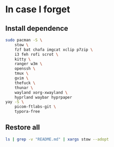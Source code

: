 # In case I forget

## Install dependence

```sh
sudo pacman -S \
    stow \
    fzf bat chafa imgcat xclip p7zip \
    i3 feh rofi scrot \
    kitty \
    ranger w3m \
    openssh \
    tmux \
    gvim \
    thefuck \
    thunar \
    wayland xorg-xwayland \
    hyprland waybar hyprpaper
yay -S \
    picom-ftlabs-git \
    typora-free
```

## Restore all

```sh
ls | grep -v "README.md" | xargs stow --adopt
```
